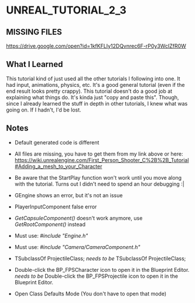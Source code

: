 # UNREAL_TUTORIAL_2_3
## MISSING FILES
https://drive.google.com/open?id=1kfKFLIy12DQvnrec6F-rP0y3WcIZfR0W

## What I Learned
This tutorial kind of just used all the other tutorials I following into one. It had input, animations, physics, etc. It's a good general tutorial (even if the end result looks pretty crappy). This tutorial doesn't do a good job at explaining what things do. It's kinda just "copy and paste this". Though, since I already learned the stuff in depth in other tutorials, I knew what was going on. If I hadn't, I'd be lost.

## Notes
* Default generated code is different

* All files are missing, you have to get them from my link above or here: https://wiki.unrealengine.com/First_Person_Shooter_C%2B%2B_Tutorial#Adding_a_mesh_to_your_Character

* Be aware that the StartPlay function won't work until you move along with the tutorial. Turns out I didn't need to spend an hour debugging :|

* GEngine shows an error, but it's not an issue

* PlayerInputComponent false error

* _GetCapsuleComponent()_ doesn't work anymore, use _GetRootComponent()_ instead

* Must use: _#include "Engine.h"_

* Must use: _#include "Camera/CameraComponent.h"_

* TSubclassOf<Class AFPSProjectile> ProjectileClass;
_needs to be_
TSubclassOf<class AFPSProjectile> ProjectileClass;

* Double-click the BP_FPSCharacter icon to open it in the Blueprint Editor.
_needs to be_
Double-click the BP_FPSProjectile icon to open it in the Blueprint Editor.

* Open Class Defaults Mode 
(You don't have to open that mode)

